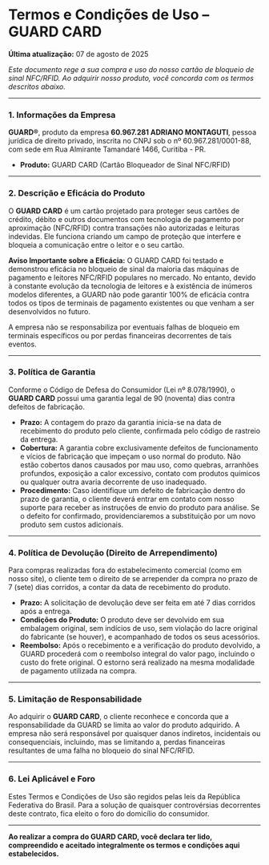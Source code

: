 # Termos e Condições de Uso – GUARD CARD

**Última atualização:** 07 de agosto de 2025

*Este documento rege a sua compra e uso do nosso cartão de bloqueio de sinal NFC/RFID. Ao adquirir nosso produto, você concorda com os termos descritos abaixo.*

---

### 1. Informações da Empresa

**GUARD®**, produto da empresa **60.967.281 ADRIANO MONTAGUTI**, pessoa jurídica de direito privado, inscrita no CNPJ sob o nº 60.967.281/0001-88, com sede em Rua Almirante Tamandaré 1466, Curitiba - PR.
- **Produto:** GUARD CARD (Cartão Bloqueador de Sinal NFC/RFID)

---

### 2. Descrição e Eficácia do Produto

O **GUARD CARD** é um cartão projetado para proteger seus cartões de crédito, débito e outros documentos com tecnologia de pagamento por aproximação (NFC/RFID) contra transações não autorizadas e leituras indevidas. Ele funciona criando um campo de proteção que interfere e bloqueia a comunicação entre o leitor e o seu cartão.

**Aviso Importante sobre a Eficácia:** O GUARD CARD foi testado e demonstrou eficácia no bloqueio de sinal da maioria das máquinas de pagamento e leitores NFC/RFID populares no mercado. No entanto, devido à constante evolução da tecnologia de leitores e à existência de inúmeros modelos diferentes, a GUARD não pode garantir 100% de eficácia contra todos os tipos de terminais de pagamento existentes ou que venham a ser desenvolvidos no futuro.

A empresa não se responsabiliza por eventuais falhas de bloqueio em terminais específicos ou por perdas financeiras decorrentes de tais eventos.

---

### 3. Política de Garantia

Conforme o Código de Defesa do Consumidor (Lei nº 8.078/1990), o **GUARD CARD** possui uma garantia legal de 90 (noventa) dias contra defeitos de fabricação.

- **Prazo:** A contagem do prazo da garantia inicia-se na data de recebimento do produto pelo cliente, confirmada pelo código de rastreio da entrega.
- **Cobertura:** A garantia cobre exclusivamente defeitos de funcionamento e vícios de fabricação que impeçam o uso normal do produto. Não estão cobertos danos causados por mau uso, como quebras, arranhões profundos, exposição a calor excessivo, contato com produtos químicos ou qualquer outra avaria decorrente de uso inadequado.
- **Procedimento:** Caso identifique um defeito de fabricação dentro do prazo de garantia, o cliente deverá entrar em contato com nosso suporte para receber as instruções de envio do produto para análise. Se o defeito for confirmado, providenciaremos a substituição por um novo produto sem custos adicionais.

---

### 4. Política de Devolução (Direito de Arrependimento)

Para compras realizadas fora do estabelecimento comercial (como em nosso site), o cliente tem o direito de se arrepender da compra no prazo de 7 (sete) dias corridos, a contar da data de recebimento do produto.

- **Prazo:** A solicitação de devolução deve ser feita em até 7 dias corridos após a entrega.
- **Condições do Produto:** O produto deve ser devolvido em sua embalagem original, sem indícios de uso, sem violação do lacre original do fabricante (se houver), e acompanhado de todos os seus acessórios.
- **Reembolso:** Após o recebimento e a verificação do produto devolvido, a GUARD procederá com o reembolso integral do valor pago, incluindo o custo do frete original. O estorno será realizado na mesma modalidade de pagamento utilizada na compra.

---

### 5. Limitação de Responsabilidade

Ao adquirir o **GUARD CARD**, o cliente reconhece e concorda que a responsabilidade da GUARD se limita ao valor do produto adquirido. A empresa não será responsável por quaisquer danos indiretos, incidentais ou consequenciais, incluindo, mas se limitando a, perdas financeiras resultantes de uma falha no bloqueio do sinal NFC/RFID.

---

### 6. Lei Aplicável e Foro

Estes Termos e Condições de Uso são regidos pelas leis da República Federativa do Brasil. Para a solução de quaisquer controvérsias decorrentes deste contrato, fica eleito o foro do domicílio do consumidor.

---

**Ao realizar a compra do GUARD CARD, você declara ter lido, compreendido e aceitado integralmente os termos e condições aqui estabelecidos.**
